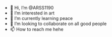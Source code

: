 - 👋 Hi, I’m @ARSS1190
- 👀 I’m interested in art 
- 🌱 I’m currently learning peace
- 💞️ I’m looking to collaborate on all good people
- 📫 How to reach me hehe

<!---
ARSS1190/ARSS1190 is a ✨ special ✨ repository because its `README.md` (this file) appears on your GitHub profile.
You can click the Preview link to take a look at your changes.
--->
